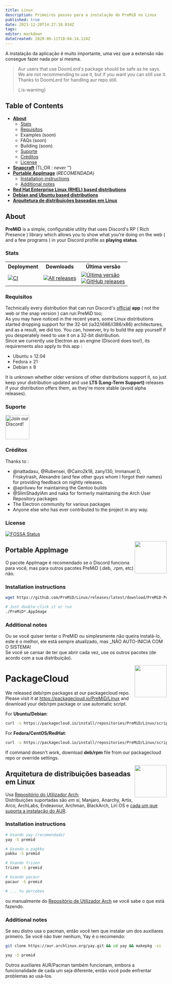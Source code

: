 ```yaml
---
title: Linux
description: Primeiros passos para a instalação do PreMiD no Linux
published: true
date: 2021-12-20T14:27:18.034Z
tags:
editor: markdown
dateCreated: 2020-06-11T18:04:14.124Z
---
```


A instalação da aplicação é muito importante, uma vez que a extensão não consegue fazer nada por si mesma.

> Aur users that use DoomLerd's package should be safe as he says. We are not recommending to use it, but if you want you can still use it. Thanks to DoomLerd for handling aur repo still. 
> 
> {.is-warning}

## Table of Contents

- **[About](#about)**
  - [Stats](#stats)
  - [Requisitos](#requirements)
  - Examples (soon)
  - FAQs (soon)
  - Building (soon)
  - [Suporte](#support)
  - [Créditos](#credits)
  - [License](#license)
- **[Snapcraft](#snapcraft)** (TL;DR : _never_ ™️)
- **[Portable AppImage](#appimage)** (_RECOMENDADA_)
  - [Installation instructions](#appimageinstall)
  - [Additional notes](#appimagenotes)
- [**Red Hat Enterprise Linux (RHEL) based distributions**](#packagecloud)
- [**Debian and Ubuntu based distributions**](#packagecloud)
- [**Arquitetura de distribuições baseadas em Linux**](#arch)

<a name="about"></a>

## About

**PreMiD** is a simple, configurable utility that uses Discord's RP ( Rich Presence ) library which allows you to show what you're doing on the web ( and a few programs ) in your Discord profile as **playing status**.

<a name="stats"></a>

### Stats

<table>
  <tr>
    <th>Deployment</th>
    <th>Downloads</th>
    <th>Última versão</th>
  </tr>
  <tr>
    <td><a href="https://github.com/PreMiD/Linux/actions"><img src="https://github.com/PreMiD/Linux/workflows/CI/badge.svg?branch=master&event=push" alt="CI"></a></td>
    <td><a href="https://github.com/PreMiD/Linux/releases"><img src="https://img.shields.io/github/downloads/PreMiD/Linux/total.svg?maxAge=86400" alt="All releases"></a></td>
    <td><a href="https://github.com/PreMiD/Linux/releases/latest"><img src="https://img.shields.io/github/v/release/PreMiD/Linux.svg?maxAge=86400" alt="Última versão"><br><img src="https://img.shields.io/github/downloads/PreMiD/Linux/latest/total.svg?maxAge=86400" alt="GitHub releases"></a></td>
  </tr>
</table>

<a name="requirements"></a>

### Requisitos

Technically every distribution that can run Discord's [official](https://discordapp.com/download) **app** ( not the web or the snap version ) can run PreMiD too;<br/> As you may have noticed in the recent years, some Linux distributions started dropping support for the 32-bit (ia32/i686/i386/x86) architectures, and as a result, we did too. You can, however, try to build the app yourself if you desperately need to use it on a 32-bit distribution.<br/> Since we currently use Electron as an engine (Discord does too!), its requirements also apply to this app :

- Ubuntu ≥ 12.04
- Fedora ≥ 21
- Debian ≥ 8

It is unknown whether older versions of other distributions support it, so just keep your distribution updated and use **LTS (Long-Term Support)** releases if your distribution offers them, as they're more stable (avoid alpha releases).

<a name="support"></a>

### Suporte

<div>
  <a target="_blank" href="https://discord.premid.app/" title="Join our Discord!">
    <img height="75px" draggable="false" src="https://discordapp.com/api/guilds/493130730549805057/widget.png?style=banner2" alt="Join our Discord!">
  </a>
</div>

<a name="credits"></a>

### Créditos

Thanks to :

- @nattadasu, @Rubensei, @Cairo2k18, zany130, Immanuel D, Friskytrash, Alexandre (and few other guys whom I forgot their names) for providing feedback on nightly releases.
- @apriluwu for maintaining the Gentoo builds
- @SlimShadyIAm and naka for formerly maintaining the Arch User Repository packages
- The Electron community for various packages
- Anyone else who has ever contributed to the project in any way.

<a name="license"></a>

### License

[![FOSSA Status](https://app.fossa.io/api/projects/git%2Bgithub.com%2FPreMiD%2FLinux.svg?type=large)](https://app.fossa.io/projects/git%2Bgithub.com%2FPreMiD%2FLinux?ref=badge_large)

<img src="https://i.imgur.com/ACAxtmA.png" width="100" height="100" align="right" />

<a name="snapcraft"></a>

## Portable AppImage

O pacote AppImage é recomendado se o Discord funciona para você, mas para outros pacotes PreMiD (.deb, .rpm, etc) não.

<a name="appimageinstall"></a>

### Installation instructions

```bash
wget https://github.com/PreMiD/Linux/releases/latest/download/PreMiD-Portable.AppImage && chmod a+x PreMiD*.AppImage
```

```bash
# Just double-click it or run
./PreMiD*.AppImage
```

<a name="appimagenotes"></a>

### Additional notes

Ou se você quiser tentar o PreMiD ou simplesmente não queira instalá-lo, este é o melhor, ele está sempre atualizado, mas _NÃO AUTO-INICIA COM O SISTEMA!<br/>Se você se cansar de ter que abrir cada vez, use os outros pacotes (de acordo com a sua distribuição).

<img src="https://raw.githubusercontent.com/PreMiD/Linux/master/.github/packagecloud.png" width="100" height="100" align="right" />

<a name="packagecloud"></a>

# PackageCloud

We released deb/rpm packages at our packagecloud repo. Please visit it at https://packagecloud.io/PreMiD/Linux and download your deb/rpm package or use automatic script.

For **Ubuntu/Debian**:

```bash
curl -s https://packagecloud.io/install/repositories/PreMiD/Linux/script.deb.sh | sudo bash
```

For **Fedora/CentOS/RedHat**:

```bash
curl -s https://packagecloud.io/install/repositories/PreMiD/Linux/script.rpm.sh | sudo bash
```

If command doesn't work, download **deb/rpm** file from our packagecloud repo or override settings.

<a name="arch"></a>

<img src="https://raw.githubusercontent.com/PreMiD/Linux/86ae2fbd49499785281f388a5305b06e0d3ecfea/.github/iusearchbtw.svg" width="100" height="100" align="right" />

## Arquitetura de distribuições baseadas em Linux

Usa [Repositório do Utilizador Arch](https://aur.archlinux.org/packages/premid);<br/> Distribuições suportadas são _em si_, Manjaro, Anarchy, Artix, Arco, ArchLabs, Endeavour, Archman, BlackArch, Liri OS e [cada um que suporta a instalação do AUR](https://wiki.archlinux.org/index.php/Arch-based_distributions#Active).

<a name="archinstall"></a>

### Installation instructions

```bash
# Usando yay (recomendada)
yay -S premid
```

```bash
# Usando o pagkku
pakku -S premid
```

```bash
# Usando trizen
trizen -S premid
```

```bash
# Usando pacaur
pacaur -S premid
```

```bash
# ... tu percebes
```

ou manualmente do [Repositório de Utilizador Arch](https://aur.archlinux.org/packages/premid) se você sabe o que está fazendo.

<a name="archnotes"></a>

### Additional notes

Se seu distro usa o pacman, então você tem que instalar um dos auxiliares primeiro. Se você não tiver nenhum, Yay é o recomendo:

```bash
git clone https://aur.archlinux.org/yay.git && cd yay && makepkg -si
```

```bash
yay -S premid
```

Outros auxiliares AUR/Pacman também funcionam, embora a funcionalidade de cada um seja diferente, então você pode enfrentar problemas ao usá-los.
